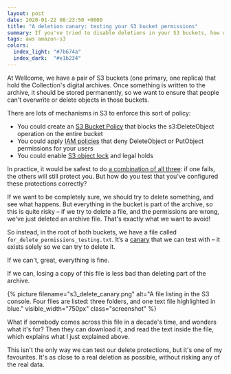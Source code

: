 ```yaml
---
layout: post
date: 2020-01-22 08:23:50 +0000
title: "A deletion canary: testing your S3 bucket permissions"
summary: If you've tried to disable deletions in your S3 buckets, how do you know they're working?
tags: aws amazon-s3
colors:
  index_light: "#7b674a"
  index_dark:  "#e1b234"
---
```


<!-- Card image: https://wellcomecollection.org/works/j27anec2/images?id=pm5929er -->

At Wellcome, we have a pair of S3 buckets (one primary, one replica) that hold the Collection's digital archives.
Once something is written to the archive, it should be stored permanently, so we want to ensure that people can't overwrite or delete objects in those buckets.

There are lots of mechanisms in S3 to enforce this sort of policy:

-  You could create an [S3 Bucket Policy] that blocks the s3:DeleteObject operation on the entire bucket
-  You could apply [IAM policies] that deny DeleteObject or PutObject permissions for your users
-  You could enable [S3 object lock] and legal holds

In practice, it would be safest to do [a combination of all three]: if one fails, the others will still protect you.
But how do you test that you've configured these protections correctly?

If we want to be completely sure, we should try to delete something, and see what happens.
But everything in the bucket is part of the archive, so this is quite risky – if we try to delete a file, and the permissions are wrong, we've just deleted an archive file.
That's exactly what we want to avoid!

So instead, in the root of both buckets, we have a file called `for_delete_permissions_testing.txt`.
It’s a [canary] that we can test with – it exists solely so we can try to delete it.

If we can't, great, everything is fine.

If we can, losing a copy of this file is less bad than deleting part of the archive.

{%
  picture
  filename="s3_delete_canary.png"
  alt="A file listing in the S3 console.  Four files are listed: three folders, and one text file highlighted in blue."
  visible_width="750px"
  class="screenshot"
%}

What if somebody comes across this file in a decade's time, and wonders what it's for?
Then they can download it, and read the text inside the file, which explains what I just explained above.

This isn't the only way we can test our delete protections, but it's one of my favourites.
It's as close to a real deletion as possible, without risking any of the real data.

[S3 Bucket Policy]: https://docs.aws.amazon.com/AmazonS3/latest/user-guide/add-bucket-policy.html
[IAM policies]: https://docs.aws.amazon.com/IAM/latest/UserGuide/access_policies.html
[S3 object lock]: https://docs.aws.amazon.com/AmazonS3/latest/dev/object-lock-overview.html
[canary]: https://en.wikipedia.org/wiki/Sentinel_species#Historical_examples
[a combination of all three]: https://en.wikipedia.org/wiki/Defence_in_depth
